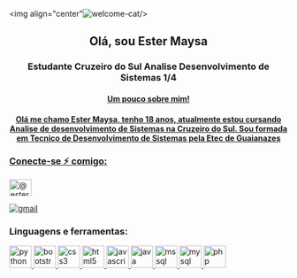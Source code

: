 <img align="center"![welcome-cat](https://github.com/EsterMaysa/EsterMaysa/assets/112183966/6110e404-1519-4818-bb18-ae076692c273)/>

<h2 align='center'> Olá, sou Ester Maysa </h2>

<h3 align="center">Estudante Cruzeiro do Sul Analise Desenvolvimento de Sistemas 1/4 </h3><p align="left"> <a href="https://github.com/ryo-ma/github-profile-trophy">
  
<h4 align="center">Um pouco sobre mim!</h4>
  
<h4 align="center">Olá me chamo Ester Maysa, tenho 18 anos, atualmente estou cursando Analise de desenvolvimento de Sistemas na Cruzeiro do Sul.   
  Sou formada em Tecnico de Desenvolvimento de Sistemas pela Etec de Guaianazes</h4>

<h3 align="left">Conecte-se ⚡ comigo:</h3><p align="left">

<a href="https://instagram.com/@ester_maysa" target="blank"><img align="center" src="https://raw.githubusercontent.com/rahuldkjain/github-profile-readme-generator/master/src/images/icons/Social/instagram.svg" alt="@ester_maysa" height="30" width="40" /></a >
</p> 

[![gmail](https://img.shields.io/badge/Gmail-D14836?style=for-the-badge&logo=gmail&logoColor=white)](mailto:estermaysa2@gmail.com)

### Linguagens e ferramentas:
<p align="left"> <a href="https://www.python.org" target="_blank" rel="noreferrer"> <img src="https://i.pinimg.com/originals/51/c4/97/51c49724e1538ccccedf3933acafdac9.png" alt="python" width="40" height="40"/> </a> <a href="https://getbootstrap.com" target="_blank" rel="noreferrer"> <img src="https://i.pinimg.com/originals/00/35/78/003578c6d79125253f3f494e5d7e0249.png" alt="bootstrap" width="40" height="40"/> </a> <a href="https://www.w3schools.com/css/" target="_blank" rel="noreferrer"> <img src="https://i.pinimg.com/originals/e5/cf/56/e5cf56904e814c38c8ffb59c8c80e0f2.png" alt="css3" width="40" height="40"/> </a> <a href="https://www.w3.org/html/" target="_blank" rel="noreferrer"> <img src="https://i.pinimg.com/originals/9a/af/82/9aaf82a3c7170af298ce11220527dcc3.png" alt="html5" width="40" height="40"/> </a> <a href="https://developer.mozilla.org/en-US/docs/Web/JavaScript" target="_blank" rel="noreferrer"> <img src="https://i.pinimg.com/originals/6f/b3/8d/6fb38d5220adc068307ba05acdca7d5d.png" alt="javascript" width="40" height="40"/> </a> <a href="https://www.java.com" target="_blank" rel="noreferrer"> <img src="https://i.pinimg.com/originals/6b/53/0d/6b530de8d6fba3bcdba3703fd5c9bbc7.png" alt="java" width="40" height="40"/> </a> <a href="https://www.microsoft.com/en-us/sql-server" target="_blank" rel="noreferrer"> <img src="https://i.pinimg.com/originals/41/53/0c/41530cb2384f5cc5dc0fa4286a6e08de.png" alt="mssql" width="40" height="40"/> </a> <a href="https://www.mysql.com/" target="_blank" rel="noreferrer"> <img src="https://i.pinimg.com/originals/81/a8/ed/81a8edd1ecc29ad38cccbb7fbecba309.png" alt="mysql" width="40" height="40"/> </a> <a href="https://www.php.net" target="_blank" rel="noreferrer"> <img src="https://i.pinimg.com/originals/8d/9c/3d/8d9c3d358321fa8d3e47791ec52c0710.png" alt="php" width="40" height="40"/> </a> </p>
